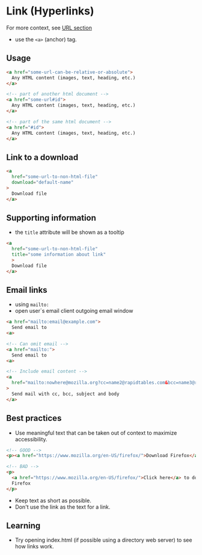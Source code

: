 # Link (Hyperlinks)

For more context, see [URL section](../../02-url)

- use the `<a>` (anchor) tag.

## Usage
```HTML
<a href="some-url-can-be-relative-or-absolute">
  Any HTML content (images, text, heading, etc.)
</a>

<!-- part of another html document -->
<a href="some-url#id">
  Any HTML content (images, text, heading, etc.)
</a>

<!-- part of the same html document -->
<a href="#id">
  Any HTML content (images, text, heading, etc.)
</a>
```

## Link to a download
```HTML
<a
  href="some-url-to-non-html-file"
  download="default-name"
>
  Download file
</a>
```

## Supporting information
- the `title` attribute will be shown as a tooltip
```HTML
<a
  href="some-url-to-non-html-file"
  title="some information about link"
  >
  Download file
</a>

```

## Email links
- using `mailto:`
- open user`s email client outgoing email window
```HTML
<a href="mailto:email@example.com">
  Send email to
<a>

<!-- Can omit email -->
<a href="mailto:">
  Send email to
<a>

<!-- Include email content -->
<a
  href="mailto:nowhere@mozilla.org?cc=name2@rapidtables.com&bcc=name3@rapidtables.com&subject=The%20subject%20of%20the%20email&body=The%20body%20of%20the%20email"
>
  Send mail with cc, bcc, subject and body
</a>
```

## Best practices
- Use meaningful text that can be taken out of context to maximize accessibility.

```HTML
<!-- GOOD -->
<p><a href="https://www.mozilla.org/en-US/firefox/">Download Firefox</a></p>

<!-- BAD -->
<p>
  <a href="https://www.mozilla.org/en-US/firefox/">Click here</a> to download
  Firefox
</p>
```

- Keep text as short as possible.
- Don't use the link as the text for a link.

## Learning
- Try opening index.html (if possible using a directory web server) to see how links work.
